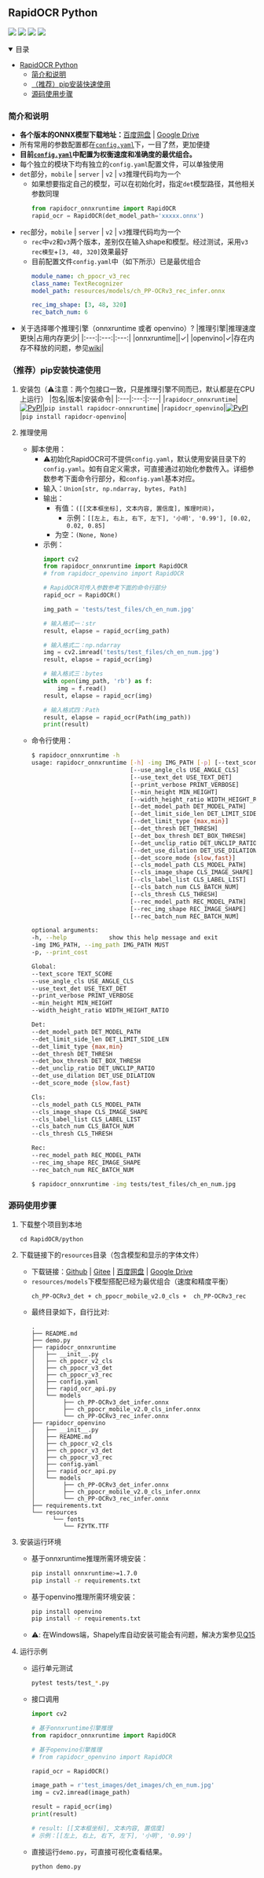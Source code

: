 ## RapidOCR Python
<p>
    <a href=""><img src="https://img.shields.io/badge/Python->=3.7,<=3.10-aff.svg"></a>
    <a href=""><img src="https://img.shields.io/badge/OS-Linux%2C%20Win%2C%20Mac-pink.svg"></a>
    <a href="https://pepy.tech/project/rapidocr_onnxruntime"><img src="https://static.pepy.tech/personalized-badge/rapidocr_onnxruntime?period=total&units=abbreviation&left_color=grey&right_color=blue&left_text=Downloads%20Ort"></a>
    <a href="https://pepy.tech/project/rapidocr_openvino"><img src="https://static.pepy.tech/personalized-badge/rapidocr_openvino?period=total&units=abbreviation&left_color=grey&right_color=blue&left_text=Downloads%20Vino"></a>
</p>

<details open>
<summary>目录</summary>

- [RapidOCR Python](#rapidocr-python)
  - [简介和说明](#简介和说明)
  - [（推荐）pip安装快速使用](#推荐pip安装快速使用)
  - [源码使用步骤](#源码使用步骤)
</details>


### 简介和说明
- **各个版本的ONNX模型下载地址：**[百度网盘](https://pan.baidu.com/s/1PTcgXG2zEgQU6A_A3kGJ3Q?pwd=jhai) | [Google Drive](https://drive.google.com/drive/folders/1x_a9KpCo_1blxH1xFOfgKVkw1HYRVywY?usp=sharing)
- 所有常用的参数配置都在[`config.yaml`](https://github.com/RapidAI/RapidOCR/blob/main/python/rapidocr_onnxruntime/config.yaml)下，一目了然，更加便捷
- **目前[`config.yaml`](https://github.com/RapidAI/RapidOCR/blob/main/python/rapidocr_onnxruntime/config.yaml)中配置为权衡速度和准确度的最优组合。**
- 每个独立的模块下均有独立的`config.yaml`配置文件，可以单独使用
- `det`部分，`mobile` | `server` | `v2` | `v3`推理代码均为一个
  - 如果想要指定自己的模型，可以在初始化时，指定`det`模型路径，其他相关参数同理
    ```python
    from rapidocr_onnxruntime import RapidOCR
    rapid_ocr = RapidOCR(det_model_path='xxxxx.onnx')
    ```
- `rec`部分，`mobile` | `server` | `v2` | `v3`推理代码均为一个
  - `rec`中`v2`和`v3`两个版本，差别仅在输入shape和模型。经过测试，采用`v3 rec模型`+`[3, 48, 320]`效果最好
  - 目前配置文件`config.yaml`中（如下所示）已是最优组合
    ```yaml
    module_name: ch_ppocr_v3_rec
    class_name: TextRecognizer
    model_path: resources/models/ch_PP-OCRv3_rec_infer.onnx

    rec_img_shape: [3, 48, 320]
    rec_batch_num: 6
    ```
- 关于选择哪个推理引擎（onnxruntime 或者 openvino）?
    |推理引擎|推理速度更快|占用内存更少|
    |:---:|:---:|:---:|
    |onnxruntime||✓|
    |openvino|✓|存在内存不释放的问题，参见[wiki](https://github.com/RapidAI/RapidOCR/wiki/openvino%E5%85%A5%E9%97%A8)|


### （推荐）pip安装快速使用
1. 安装包（⚠️注意：两个包接口一致，只是推理引擎不同而已，默认都是在CPU上运行）
   |包名|版本|安装命令|
   |:---|:---:|:---|
   |`rapidocr_onnxruntime`|<a href="https://pypi.org/project/rapidocr-onnxruntime/"><img alt="PyPI" src="https://img.shields.io/pypi/v/rapidocr-onnxruntime?style=flat-square"></a>|`pip install rapidocr-onnxruntime`|
   |`rapidocr_openvino`|<a href="https://pypi.org/project/rapidocr-openvino/"><img alt="PyPI" src="https://img.shields.io/pypi/v/rapidocr-openvino?style=flat-square"></a>|`pip install rapidocr-openvino`|

1. 推理使用
    - 脚本使用：
      - ⚠️初始化RapidOCR可不提供`config.yaml`，默认使用安装目录下的`config.yaml`。如有自定义需求，可直接通过初始化参数传入。详细参数参考下面命令行部分，和`config.yaml`基本对应。
      - 输入：`Union[str, np.ndarray, bytes, Path]`
      - 输出：
          - 有值：`([[文本框坐标], 文本内容, 置信度], 推理时间)`，
            - 示例：`[[左上, 右上, 右下, 左下], '小明', '0.99'], [0.02, 0.02, 0.85]`
          - 为空：`(None, None)`
      - 示例：
        ```python
        import cv2
        from rapidocr_onnxruntime import RapidOCR
        # from rapidocr_openvino import RapidOCR

        # RapidOCR可传入参数参考下面的命令行部分
        rapid_ocr = RapidOCR()

        img_path = 'tests/test_files/ch_en_num.jpg'

        # 输入格式一：str
        result, elapse = rapid_ocr(img_path)

        # 输入格式二：np.ndarray
        img = cv2.imread('tests/test_files/ch_en_num.jpg')
        result, elapse = rapid_ocr(img)

        # 输入格式三：bytes
        with open(img_path, 'rb') as f:
            img = f.read()
        result, elapse = rapid_ocr(img)

        # 输入格式四：Path
        result, elapse = rapid_ocr(Path(img_path))
        print(result)
        ```
    - 命令行使用：
        ```bash
        $ rapidocr_onnxruntime -h
        usage: rapidocr_onnxruntime [-h] -img IMG_PATH [-p] [--text_score TEXT_SCORE]
                                    [--use_angle_cls USE_ANGLE_CLS]
                                    [--use_text_det USE_TEXT_DET]
                                    [--print_verbose PRINT_VERBOSE]
                                    [--min_height MIN_HEIGHT]
                                    [--width_height_ratio WIDTH_HEIGHT_RATIO]
                                    [--det_model_path DET_MODEL_PATH]
                                    [--det_limit_side_len DET_LIMIT_SIDE_LEN]
                                    [--det_limit_type {max,min}]
                                    [--det_thresh DET_THRESH]
                                    [--det_box_thresh DET_BOX_THRESH]
                                    [--det_unclip_ratio DET_UNCLIP_RATIO]
                                    [--det_use_dilation DET_USE_DILATION]
                                    [--det_score_mode {slow,fast}]
                                    [--cls_model_path CLS_MODEL_PATH]
                                    [--cls_image_shape CLS_IMAGE_SHAPE]
                                    [--cls_label_list CLS_LABEL_LIST]
                                    [--cls_batch_num CLS_BATCH_NUM]
                                    [--cls_thresh CLS_THRESH]
                                    [--rec_model_path REC_MODEL_PATH]
                                    [--rec_img_shape REC_IMAGE_SHAPE]
                                    [--rec_batch_num REC_BATCH_NUM]

        optional arguments:
        -h, --help            show this help message and exit
        -img IMG_PATH, --img_path IMG_PATH MUST
        -p, --print_cost

        Global:
        --text_score TEXT_SCORE
        --use_angle_cls USE_ANGLE_CLS
        --use_text_det USE_TEXT_DET
        --print_verbose PRINT_VERBOSE
        --min_height MIN_HEIGHT
        --width_height_ratio WIDTH_HEIGHT_RATIO

        Det:
        --det_model_path DET_MODEL_PATH
        --det_limit_side_len DET_LIMIT_SIDE_LEN
        --det_limit_type {max,min}
        --det_thresh DET_THRESH
        --det_box_thresh DET_BOX_THRESH
        --det_unclip_ratio DET_UNCLIP_RATIO
        --det_use_dilation DET_USE_DILATION
        --det_score_mode {slow,fast}

        Cls:
        --cls_model_path CLS_MODEL_PATH
        --cls_image_shape CLS_IMAGE_SHAPE
        --cls_label_list CLS_LABEL_LIST
        --cls_batch_num CLS_BATCH_NUM
        --cls_thresh CLS_THRESH

        Rec:
        --rec_model_path REC_MODEL_PATH
        --rec_img_shape REC_IMAGE_SHAPE
        --rec_batch_num REC_BATCH_NUM

        $ rapidocr_onnxruntime -img tests/test_files/ch_en_num.jpg
        ```

### 源码使用步骤
1. 下载整个项目到本地
   ```shell
   cd RapidOCR/python
   ```

2. 下载链接下的`resources`目录（包含模型和显示的字体文件）
   - 下载链接：[Github](https://github.com/RapidAI/RapidOCR/releases/download/v1.1.0/resources.zip) | [Gitee](https://gitee.com/RapidAI/RapidOCR/releases/download/v1.1.0/resources.zip) | [百度网盘](https://pan.baidu.com/s/1PTcgXG2zEgQU6A_A3kGJ3Q?pwd=jhai) | [Google Drive](https://drive.google.com/drive/folders/1x_a9KpCo_1blxH1xFOfgKVkw1HYRVywY?usp=sharing)
   - `resources/models`下模型搭配已经为最优组合（速度和精度平衡）
        ```text
        ch_PP-OCRv3_det + ch_ppocr_mobile_v2.0_cls +  ch_PP-OCRv3_rec
        ```
   - 最终目录如下，自行比对:
        ```text
        .
        ├── README.md
        ├── demo.py
        ├── rapidocr_onnxruntime
        │   ├── __init__.py
        │   ├── ch_ppocr_v2_cls
        │   ├── ch_ppocr_v3_det
        │   ├── ch_ppocr_v3_rec
        │   ├── config.yaml
        │   ├── rapid_ocr_api.py
        │   └── models
        │        ├── ch_PP-OCRv3_det_infer.onnx
        │        ├── ch_ppocr_mobile_v2.0_cls_infer.onnx
        │        └── ch_PP-OCRv3_rec_infer.onnx
        ├── rapidocr_openvino
        │   ├── __init__.py
        │   ├── README.md
        │   ├── ch_ppocr_v2_cls
        │   ├── ch_ppocr_v3_det
        │   ├── ch_ppocr_v3_rec
        │   ├── config.yaml
        │   ├── rapid_ocr_api.py
        │   └── models
        │        ├── ch_PP-OCRv3_det_infer.onnx
        │        ├── ch_ppocr_mobile_v2.0_cls_infer.onnx
        │        └── ch_PP-OCRv3_rec_infer.onnx
        ├── requirements.txt
        └── resources
              └── fonts
                 └── FZYTK.TTF
        ```

3. 安装运行环境
   - 基于onnxruntime推理所需环境安装：
        ```bash
        pip install onnxruntime>=1.7.0
        pip install -r requirements.txt
        ```
   - 基于openvino推理所需环境安装：
        ```bash
        pip install openvino
        pip install -r requirements.txt
        ```
   - ⚠️: 在Windows端，Shapely库自动安装可能会有问题，解决方案参见[Q15](https://github.com/RapidAI/RapidOCR/blob/main/docs/FAQ.md#q-windows系统下装完环境之后运行示例程序之后报错oserror-winerror-126-找不到指定的模組)

4. 运行示例
    - 运行单元测试
        ```bash
        pytest tests/test_*.py
        ```
    - 接口调用
        ```python
        import cv2

        # 基于onnxruntime引擎推理
        from rapidocr_onnxruntime import RapidOCR

        # 基于openvino引擎推理
        # from rapidocr_openvino import RapidOCR

        rapid_ocr = RapidOCR()

        image_path = r'test_images/det_images/ch_en_num.jpg'
        img = cv2.imread(image_path)

        result = rapid_ocr(img)
        print(result)

        # result: [[文本框坐标], 文本内容, 置信度]
        # 示例：[[左上, 右上, 右下, 左下], '小明', '0.99']
        ```
    - 直接运行`demo.py`，可直接可视化查看结果。
        ```bash
        python demo.py
        ```
